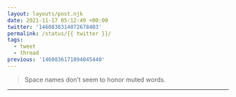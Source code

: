 ```yaml
---
layout: layouts/post.njk
date: 2021-11-17 05:12:49 +00:00
twitter: '1460838314072678403'
permalink: /status/{{ twitter }}/
tags: 
  - tweet
  - thread
previous: '1460836171894845440'
---
```


> Space names don’t seem to honor muted words.

---
